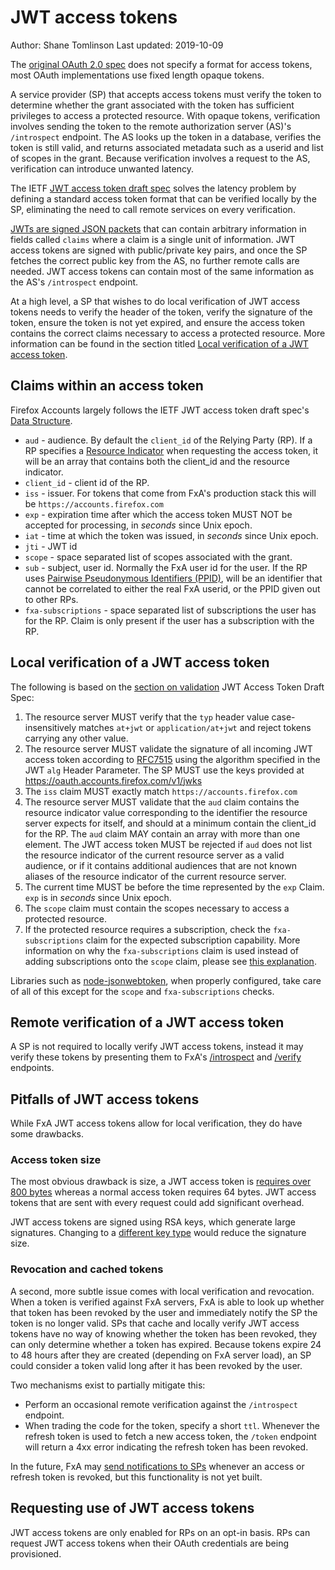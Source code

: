# JWT access tokens

Author: Shane Tomlinson
Last updated: 2019-10-09

The [original OAuth 2.0 spec][#ietf-oauth-spec] does not specify a
format for access tokens, most OAuth implementations use fixed length opaque tokens.

A service provider (SP) that accepts access tokens must verify the token to determine
whether the grant associated with the token has sufficient privileges to access a
protected resource. With opaque tokens, verification involves sending the token to
the remote authorization server (AS)'s `/introspect` endpoint. The AS looks up the
token in a database, verifies the token is still valid, and returns associated
metadata such as a userid and list of scopes in the grant. Because verification
involves a request to the AS, verification can introduce unwanted latency.

The IETF [JWT access token draft spec][#ietf-jwt-access-token-draft-spec]
solves the latency problem by defining a standard access token format that can be verified
locally by the SP, eliminating the need to call remote services on every verification.

[JWTs are signed JSON packets][#ietf-jwt-spec] that can contain
arbitrary information in fields called `claims` where a claim is a single unit of
information. JWT access tokens are signed with public/private key pairs, and once the
SP fetches the correct public key from the AS, no further remote calls are needed.
JWT access tokens can contain most of the same information as the AS's `/introspect`
endpoint.

At a high level, a SP that wishes to do local verification of JWT access tokens needs
to verify the header of the token, verify the signature of the token, ensure the token
is not yet expired, and ensure the access token contains the correct claims necessary
to access a protected resource. More information can be found in the section titled
[Local verification of a JWT access token](#local-verification-of-a-jwt-access-token).

## Claims within an access token

Firefox Accounts largely follows the IETF JWT access token draft spec's
[Data Structure][#ietf-jwt-access-token-draft-spec-structure].

- `aud` - audience. By default the `client_id` of the Relying Party (RP). If a RP specifies
  a [Resource Indicator][#ietf-resource-indicator-draft-spec] when requesting the access token, it will be an array that contains both the client_id and the resource indicator.
- `client_id` - client id of the RP.
- `iss` - issuer. For tokens that come from FxA's production stack this will be `https://accounts.firefox.com`
- `exp` - expiration time after which the access token MUST NOT be accepted for processing, in _seconds_ since Unix epoch.
- `iat` - time at which the token was issued, in _seconds_ since Unix epoch.
- `jti` - JWT id
- `scope` - space separated list of scopes associated with the grant.
- `sub` - subject, user id. Normally the FxA user id for the user. If the RP uses [Pairwise Pseudonymous Identifiers (PPID)][#ppid-doc], will be an identifier that cannot be correlated to either the real FxA userid, or the PPID given out to other RPs.
- `fxa-subscriptions` - space separated list of subscriptions the user has for the RP. Claim is only present if the user has a subscription with the RP.

## Local verification of a JWT access token

The following is based on the [section on validation][#ietf-jwt-access-token-draft-spec-validation] JWT Access Token Draft Spec:

1.  The resource server MUST verify that the `typ` header value case-insensitively
    matches `at+jwt` or `application/at+jwt` and reject tokens carrying any other value.
2.  The resource server MUST validate the signature of all incoming
    JWT access token according to [RFC7515][#ietf-jws-spec] using the algorithm
    specified in the JWT `alg` Header Parameter. The SP MUST use the keys provided
    at https://oauth.accounts.firefox.com/v1/jwks
3.  The `iss` claim MUST exactly match `https://accounts.firefox.com`
4.  The resource server MUST validate that the `aud` claim contains the
    resource indicator value corresponding to the identifier the
    resource server expects for itself, and should at a minimum contain
    the client_id for the RP. The `aud` claim MAY contain an
    array with more than one element. The JWT access token MUST be
    rejected if `aud` does not list the resource indicator of the
    current resource server as a valid audience, or if it contains
    additional audiences that are not known aliases of the resource
    indicator of the current resource server.
5.  The current time MUST be before the time represented by the `exp`
    Claim. `exp` is in _seconds_ since Unix epoch.
6.  The `scope` claim must contain the scopes necessary to access a protected resource.
7.  If the protected resource requires a subscription, check the `fxa-subscriptions` claim
    for the expected subscription capability. More information on why the `fxa-subscriptions`
    claim is used instead of adding subscriptions onto the `scope` claim, please see
    [this explanation][#why-fxa-subscriptions-claim].

Libraries such as [node-jsonwebtoken][#node-jsonwebtoken], when properly configured, take
care of all of this except for the `scope` and `fxa-subscriptions` checks.

## Remote verification of a JWT access token

A SP is not required to locally verify JWT access tokens, instead it may verify
these tokens by presenting them to FxA's [/introspect][#fxa-introspect-endpoint-api-docs]
and [/verify][#fxa-verify-endpoint-api-docs] endpoints.

## Pitfalls of JWT access tokens

While FxA JWT access tokens allow for local verification, they do have some drawbacks.

### Access token size

The most obvious drawback is size, a JWT access token is [requires over 800 bytes][#github-jwt-token-size]
whereas a normal access token requires 64 bytes. JWT access tokens that are
sent with every request could add significant overhead.

JWT access tokens are signed using RSA keys, which generate large signatures. Changing
to a [different key type][#github-es256-signing-key] would reduce the signature size.

### Revocation and cached tokens

A second, more subtle issue comes with local verification and revocation. When a
token is verified against FxA servers, FxA is able to look up whether that token has
been revoked by the user and immediately notify the SP the token is no longer valid.
SPs that cache and locally verify JWT access tokens have no way of knowing whether
the token has been revoked, they can only determine whether a token has expired.
Because tokens expire 24 to 48 hours after they are created (depending on FxA server load),
an SP could consider a token valid long after it has been revoked by the user.

Two mechanisms exist to partially mitigate this:

- Perform an occasional remote verification against the `/introspect` endpoint.
- When trading the code for the token, specify a short `ttl`. Whenever the refresh token
  is used to fetch a new access token, the `/token` endpoint will return a 4xx error indicating
  the refresh token has been revoked.

In the future, FxA may [send notifications to SPs][#notify-sp-on-token-revocation] whenever
an access or refresh token is revoked, but this functionality is not yet built.

## Requesting use of JWT access tokens

JWT access tokens are only enabled for RPs on an opt-in basis. RPs can request JWT access
tokens when their OAuth credentials are being provisioned.

[#ietf-oauth-spec]: https://tools.ietf.org/html/rfc6749
[#ietf-jwt-access-token-draft-spec]: https://tools.ietf.org/html/draft-ietf-oauth-access-token-jwt#section-3
[#ietf-jwt-access-token-draft-spec-structure]: https://tools.ietf.org/html/draft-ietf-oauth-access-token-jwt#section-2.2
[#ietf-jwt-access-token-draft-spec-validation]: https://tools.ietf.org/html/draft-ietf-oauth-access-token-jwt#section-4
[#ietf-jws-spec]: https://tools.ietf.org/html/rfc7515
[#ietf-jwt-spec]: https://tools.ietf.org/html/rfc7519
[#ietf-resource-indicator-draft-spec]: https://tools.ietf.org/html/draft-ietf-oauth-resource-indicators-08
[#ppid-doc]: https://github.com/mozilla/fxa/blob/main/packages/fxa-auth-server/docs/oauth/pairwise-pseudonymous-identifiers.md
[#why-fxa-subscriptions-claim]: https://github.com/mozilla/fxa/blob/main/docs/adr/0007-subscription-claim-jwt-access-token.md
[#fxa-introspect-endpoint-api-docs]: https://github.com/mozilla/fxa/blob/main/packages/fxa-auth-server/docs/oauth/api.md#post-v1introspect
[#fxa-verify-endpoint-api-docs]: https://github.com/mozilla/fxa/blob/main/packages/fxa-auth-server/docs/oauth/api.md#post-v1verify
[#node-jsonwebtoken]: https://github.com/auth0/node-jsonwebtoken/
[#notify-sp-on-token-revocation]: https://github.com/mozilla/fxa/issues/2246
[#github-jwt-token-size]: https://github.com/mozilla/fxa/issues/1797
[#github-es256-signing-key]: https://github.com/mozilla/fxa/pull/1918
